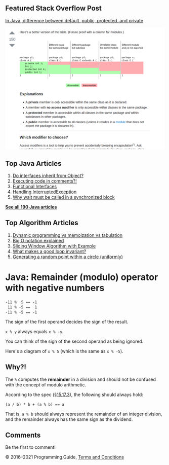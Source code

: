 



## Featured Stack Overflow Post

[In Java, difference between default, public, protected, and private](https://stackoverflow.com/a/33627846/276052)

[<img src="../images/so-featured-33627846.png" alt="StackOverflow screenshot thumbnail" class="screenshot" />](https://stackoverflow.com/a/33627846/276052)



## Top Java Articles

1.  [Do interfaces inherit from Object?](do-interfaces-inherit-from-object.html)
2.  [Executing code in comments?!](executing-code-in-comments.html)
3.  [Functional Interfaces](functional-interfaces.html)
4.  [Handling InterruptedException](handling-interrupted-exceptions.html)
5.  [Why wait must be called in a synchronized block](why-wait-must-be-in-synchronized.html)

[**See all 190 Java articles**](index.html)

## Top Algorithm Articles

1.  [Dynamic programming vs memoization vs tabulation](../dynamic-programming-vs-memoization-vs-tabulation.html)
2.  [Big O notation explained](../big-o-notation-explained.html)
3.  [Sliding Window Algorithm with Example](../sliding-window-example.html)
4.  [What makes a good loop invariant?](../what-makes-a-good-loop-invariant.html)
5.  [Generating a random point within a circle (uniformly)](../random-point-within-circle.html)

# Java: Remainder (modulo) operator with negative numbers

    -11 %  5 == -1
     11 % -5 ==  1
    -11 % -5 == -1

The sign of the first operand decides the sign of the result.

`x % y` always equals `x % -y`.

You can think of the sign of the second operand as being ignored.

Here's a diagram of `x % 5` (which is the same as `x % -5`).

## Why?!

The `%` computes the **remainder** in a division and should not be confused with the concept of modulo arithmetic.

According to the spec ([§15.17.3](https://docs.oracle.com/javase/specs/jls/se8/html/jls-15.html#jls-15.17.3)), the following should always hold:

    (a / b) * b + (a % b) == a

That is, `a % b` should always represent the remainder of an integer division, and the remainder always has the same sign as the dividend.

## Comments

Be the first to comment!

© 2016–2021 Programming.Guide, [Terms and Conditions](../terms-and-conditions.html)
